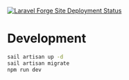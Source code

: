 
[![Laravel Forge Site Deployment Status](https://img.shields.io/endpoint?url=https%3A%2F%2Fforge.laravel.com%2Fsite-badges%2Fb74a852b-897a-4dcb-b8c6-7327fdbbd159%3Fdate%3D1%26label%3D1%26commit%3D1&style=for-the-badge)](https://forge.laravel.com/servers/826978/sites/2418157)

# Development

```bash
sail artisan up -d
sail artisan migrate
npm run dev
 
```
